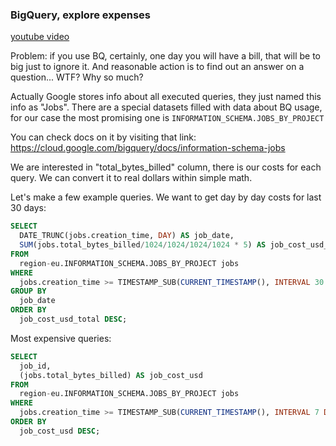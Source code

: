 ### BigQuery, explore expenses

[youtube video](https://youtu.be/cMDC_ugIgK4)

Problem: if you use BQ, certainly, one day you will have a bill, that will be to big just to ignore it. And reasonable action is to find out an answer on a question... WTF? Why so much?

Actually Google stores info about all executed queries, they just named this info as "Jobs". There are a special datasets filled with data about BQ usage, for our case the most promising one is `INFORMATION_SCHEMA.JOBS_BY_PROJECT`

You can check docs on it by visiting that link:
https://cloud.google.com/bigquery/docs/information-schema-jobs

We are interested in "total_bytes_billed" column, there is our costs for each query. We can convert it to real dollars within simple math.

Let's make a few example queries.
We want to get day by day costs for last 30 days:
```sql
SELECT
  DATE_TRUNC(jobs.creation_time, DAY) AS job_date,
  SUM(jobs.total_bytes_billed/1024/1024/1024/1024 * 5) AS job_cost_usd_total
FROM
  region-eu.INFORMATION_SCHEMA.JOBS_BY_PROJECT jobs
WHERE
  jobs.creation_time >= TIMESTAMP_SUB(CURRENT_TIMESTAMP(), INTERVAL 30 DAY)
GROUP BY
  job_date
ORDER BY
  job_cost_usd_total DESC;
```

Most expensive queries:
```sql
SELECT
  job_id,
  (jobs.total_bytes_billed) AS job_cost_usd
FROM
  region-eu.INFORMATION_SCHEMA.JOBS_BY_PROJECT jobs
WHERE
  jobs.creation_time >= TIMESTAMP_SUB(CURRENT_TIMESTAMP(), INTERVAL 7 DAY)
ORDER BY
  job_cost_usd DESC;
```

